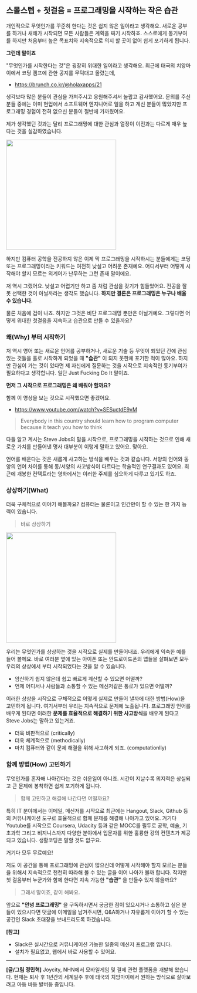 ## 스몰스텝 + 첫걸음 = 프로그래밍을 시작하는 작은 습관

개인적으로 무엇인가를 꾸준히 한다는 것은 쉽지 않은 일이라고 생각해요. 새로운 공부를 하거나 새해가 시작되면 모든 사람들은 계획을 짜기 시작하죠. 스스로에게 동기부여를 하지만 처음부터 높은 목표치와 지속적으로 의지 할 곳이 없어 쉽게 포기하게 됩니다.

**그런데 말이죠**

"무엇인가를 시작한다는 것"은 굉장히 위대한 일이라고 생각해요. 최근에 태국의 치앙마이에서 코딩 캠프에 관한 공지를 무턱대고 올렸는데,
- https://brunch.co.kr/@holaxapps/21

생각보다 많은 분들이 관심을 가져주시고 응원해주셔서 놀랍고 감사했어요. 문의를 주신 분들 중에는 이미 현업에서 소프트웨어 엔지니어로 일을 하고 계신 분들이 많았지만 프로그래밍 경험이 전혀 없으신 분들이 절반에 가까웠어요.

제가 생각했던 것과는 달리 프로그래밍에 대한 관심과 열정이 이전과는 다르게 매우 높다는 것을 실감하였습니다. 

<img src="http://image.toast.com/aaaaahq/what-a-programmin.jpg" width="300">

하지만 컴퓨터 공학을 전공하지 않은 이제 막 프로그래밍을 시작하시는 분들에게는 코딩 또는 프로그래밍이라는 키워드는 여전히 낮설고 어려운 존재예요. 어디서부터 어떻게 시작해야 할지 모르는 외계어가 난무하는 그런 존재 말이에요. 

저 역시 그랬어요. 낮설고 어렵기만 하고 좀 처럼 관심을 갖기가 힘들었어요. 전공을 잘못 선택한 것이 아닐까라는 생각도 했습니다. **하지만 결론은 프로그래밍은 누구나 배울 수 있습니다.** 

물론 처음에 겁이 나죠. 하지만 그것은 비단 프로그래밍 뿐만은 아닐거예요. 그렇다면 어떻게 위대한 첫걸음을 지속하고 습관으로 만들 수 있을까요? 

### 왜(Why) 부터 시작하기

저 역시 영어 또는 새로운 언어를 공부하거나, 새로운 기술 등 무엇이 되었던 간에 관심있는 것들을 홀로 시작하게 되었을 때 **"습관"** 이 되지 못한체 포기한 적이 많아요. 하지만 관심이 가는 것이 있다면 제 자신에게 질문하는 것을 시작으로 지속적인 동기부여가 필요하다고 생각합니다. 일단 Just Fucking Do It 말이죠.

**먼저 그 시작으로 프로그래밍은 왜 배워야 할까요?**

함께 이 영상을 보는 것으로 시작했으면 좋겠어요.
- https://www.youtube.com/watch?v=SESuctdE9vM

> Everybody in this country should learn how to program computer because it teach you how to think

다들 알고 계시는 Steve Jobs의 말을 시작으로, 프로그래밍을 시작하는 것으로 인해 새로운 가치를 만들어낸 명사 대부분이 이렇게 말하고 있어요. 맞아요. 

언어를 배운다는 것은 새롭게 사고하는 방식을 배우는 것과 같습니다. 서양의 언어와 동양의 언어 차이를 통해 동/서양의 사고방식이 다르다는 학술적인 연구결과도 있어요. 최근에 개봉한 컨택트라는 영화에서는 이러한 주제를 심오하게 다루고 있기도 하죠. 

### 상상하기(What)

더욱 구체적으로 이야기 해볼까요? 컴퓨터는 물론이고 인간만이 할 수 있는 한 가지 능력이 있습니다. 

> 바로 상상하기

<img src="http://image.toast.com/aaaaahq/apps.png" width="300">

우리는 무엇인가를 상상하는 것을 시작으로 실제를 만들어내죠. 우리에게 익숙한 예를 들어 볼께요. 바로 여러분 옆에 있는 아이폰 또는 안드로이드폰의 앱들을 살펴보면 모두 우리의 상상에서 부터 시작되었다는 것을 알 수 있습니다.

- 암산하기 쉽지 않은데 쉽고 빠르게 계산할 수 있으면 어떨까?
- 언제 어디서나 사람들과 소통할 수 있는 메신저같은 통로가 있으면 어떨까?

이러한 상상을 시작으로 구체적으로 어떻게 실제로 만들어 낼까에 대한 방법(How)을 고민하게 됩니다. 여기서부터 우리는 지속적으로 문제에 노출됩니다. 프로그래밍 언어를 배우게 된다면 이러한 **문제를 효율적으로 해결하기 위한 사고방식**을 배우게 된다고 Steve Jobs는 말하고 있는거죠.

- 더욱 비판적으로 (critically) 
- 더욱 체계적으로 (methodically)
- 마치 컴퓨터와 같이 문제 해결을 위해 사고하게 되죠. (computationlly)

### 함께 방법(How) 고민하기

무엇인가를 혼자해 나아간다는 것은 쉬운일이 아니죠. 시간이 지날수록 의지력은 상실되고 큰 문제에 봉착하면 쉽게 포기하게 됩니다. 

> 함께 고민하고 해결해 나간다면 어떨까요?

특히 IT 분야에서는 이메일, 메신저를 시작으로 최근에는 Hangout, Slack, Github 등의 커뮤니케이션 도구로 효율적으로 함께 문제를 해결해 나아가고 있어요. 거기다 Youtube를 시작으로 Coursera, Udacity 등과 같은 MOCC를 필두로 공학, 예술, 기초과학 그리고 비지니스까지 다양한 분야에서 입문자를 위한 훌륭한 강의 컨텐츠가 제공 되고 있습니다. 생활코딩은 말할 것도 없구요.

거기다 모두 무료예요!

저도 이 공간을 통해 프로그래밍에 관심이 많으신데 어떻게 시작해야 할지 모르는 분들을 위해서 지속적으로 천천히 따라해 볼 수 있는 글을 이어 나아가 볼까 합니다. 작지만 첫 걸음부터 누군가와 함께 한다면 지속 가능한 **"습관"** 을 만들수 있지 않을까요?

> 그래서 말이죠, 같이 해봐요.

앞으로 **"안녕 프로그래밍"** 을 구독하시면서 궁금한 점이 있으시거나 소통하고 싶은 분들이 있으시다면 댓글에 이메일을 남겨주시면, Q&A하거나 자유롭게 이야기 할 수 있는 공간인 Slack 초대장을 보내드리도록 하겠습니다.

**[참고]**

- Slack은 실시간으로 커뮤니케이션 가능한 일종의 메신저 프로그램 입니다.
- 설치가 필요없고, 웹에서 바로 사용할 수 있어요.

---

**[글/그림 정민혁]**
Joycity, NHN에서 모바일게임 및 결제 관련 플랫폼을 개발해 왔습니다. 현재는 퇴사 후 1년간의 세계일주 후에 태국의 치앙마이에서 원하는 방식으로 살아보려고 아둥 바둥 발버둥 중입니다.
